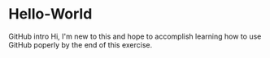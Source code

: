 # Hello-World
GitHub intro
Hi,
I'm new to this and hope to accomplish learning how to use GitHub poperly by the end of this exercise.
